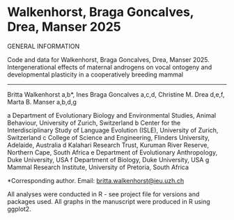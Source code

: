 # Walkenhorst, Braga Goncalves, Drea, Manser 2025

GENERAL INFORMATION

Code and data for Walkenhorst, Braga Goncalves, Drea, Manser 2025.
Intergenerational effects of maternal androgens on vocal ontogeny and developmental plasticity in a cooperatively breeding mammal

<hr/> 

Britta Walkenhorst a,b*, Ines Braga Goncalves a,c,d, Christine M. Drea d,e,f, Marta B. Manser a,b,d,g

a Department of Evolutionary Biology and Environmental Studies, Animal Behaviour, University of Zurich, Switzerland
b Center for the Interdisciplinary Study of Language Evolution (ISLE), University of Zurich, Switzerland
c College of Science and Engineering, Flinders University, Adelaide, Australia
d Kalahari Research Trust, Kuruman River Reserve, Northern Cape, South Africa
e Department of Evolutionary Anthropology, Duke University, USA
f Department of Biology, Duke University, USA 
g Mammal Research Institute, University of Pretoria, South Africa

*Corresponding author. Email: britta.walkenhorst@ieu.uzh.ch



All analyses were conducted in R - see project file for versions and packages used. 
All graphs in the manuscript were produced in R using ggplot2.